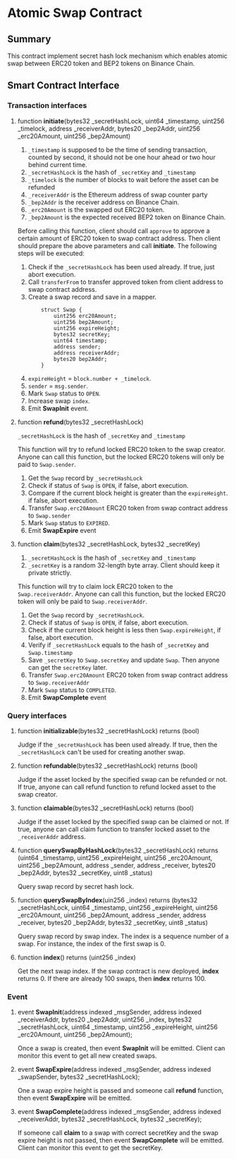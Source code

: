 # Atomic Swap Contract

## Summary

This contract implement secret hash lock mechanism which enables atomic swap between ERC20 token and BEP2 tokens on Binance Chain. 

## Smart Contract Interface

### Transaction interfaces

1. function **initiate**(bytes32 _secretHashLock, uint64 _timestamp, uint256 _timelock, address _receiverAddr, bytes20 _bep2Addr, uint256 _erc20Amount, uint256 _bep2Amount)
    1. `_timestamp` is supposed to be the time of sending transaction, counted by second, it should not be one hour ahead or two hour behind current time.
    2. `_secretHashLock` is the hash of `_secretKey` and `_timestamp`
    3. `_timelock` is the number of blocks to wait before the asset can be refunded
    4. `_receiverAddr` is the Ethereum address of swap counter party
    5. `_bep2Addr` is the receiver address on Binance Chain. 
    6. `_erc20Amount` is the swapped out ERC20 token.
    7. `_bep2Amount` is the expected received BEP2 token on Binance Chain.
    
    Before calling this function, client should call `approve` to approve a certain amount of ERC20 token to swap contract address. Then client should prepare the above parameters and call **initiate**.
    The following steps will be executed:
    1. Check if the `_secretHashLock` has been used already. If true, just abort execution.
    2. Call `transferFrom` to transfer approved token from client address to swap contract address.
    3. Create a swap record and save in a mapper.
        ```
            struct Swap {
                uint256 erc20Amount;
                uint256 bep2Amount;
                uint256 expireHeight;
                bytes32 secretKey;
                uint64 timestamp;
                address sender;
                address receiverAddr;
                bytes20 bep2Addr;
            }
        ```
    4. `expireHeight` = `block.number + _timelock`.
    5. `sender` = `msg.sender`.
    6. Mark `Swap` status to `OPEN`.
    7. Increase swap `index`.
    8. Emit **SwapInit** event.
    
2. function **refund**(bytes32 _secretHashLock)
    
    `_secretHashLock` is the hash of `_secretKey` and `_timestamp`
    
    This function will try to refund locked ERC20 token to the swap creator. Anyone can call this function, but the locked ERC20 tokens will only be paid to `Swap.sender`.
    1. Get the `Swap` record by `_secretHashLock`
    2. Check if status of `Swap` is `OPEN`, if false, abort execution.
    3. Compare if the current block height is greater than the `expireHeight`. if false, abort execution.
    4. Transfer `Swap.erc20Amount` ERC20 token from swap contract address to `Swap.sender`
    5. Mark `Swap` status to `EXPIRED`.
    6. Emit **SwapExpire** event
    
3. function **claim**(bytes32 _secretHashLock, bytes32 _secretKey)
    1. `_secretHashLock` is the hash of `_secretKey` and `_timestamp`
    2. `_secretKey` is a random 32-length byte array. Client should keep it private strictly.
    
    This function will try to claim lock ERC20 token to the `Swap.receiverAddr`. Anyone can call this function, but the locked ERC20 token will only be paid to `Swap.receiverAddr`.
    1. Get the `Swap` record by `_secretHashLock`.
    2. Check if status of `Swap` is `OPEN`, if false, abort execution.
    3. Check if the current block height is less then `Swap.expireHeight`, if false, abort execution.
    4. Verify if `_secretHashLock` equals to the hash of `_secretKey` and `Swap.timestamp`
    5. Save `_secretKey` to `Swap.secretKey` and update `Swap`. Then anyone can get the `secretKey` later.
    6. Transfer `Swap.erc20Amount` ERC20 token from swap contract address to `Swap.receiverAddr`
    7. Mark `Swap` status to `COMPLETED`.
    8. Emit **SwapComplete** event

### Query interfaces

1. function **initializable**(bytes32 _secretHashLock) returns (bool)
    
    Judge if the `_secretHashLock` has been used already. If true, then the `_secretHashLock` can't be used for creating another swap.
    
2. function **refundable**(bytes32 _secretHashLock) returns (bool)

    Judge if the asset locked by the specified swap can be refunded or not. If true, anyone can call refund function to refund locked asset to the swap creator.
    
3. function **claimable**(bytes32 _secretHashLock) returns (bool)

    Judge if the asset locked by the specified swap can be claimed or not. If true, anyone can call claim function to transfer locked asset to the `_receiverAddr` address.

4. function **querySwapByHashLock**(bytes32 _secretHashLock) returns (uint64 _timestamp,  uint256 _expireHeight, uint256 _erc20Amount, uint256 _bep2Amount, address _sender, address _receiver, bytes20 _bep2Addr, bytes32 _secretKey, uint8 _status)

    Query swap record by secret hash lock.
    
5. function **querySwapByIndex**(uin256 _index) returns (bytes32 _secretHashLock, uint64 _timestamp, uint256 _expireHeight, uint256 _erc20Amount, uint256 _bep2Amount, address _sender, address _receiver, bytes20 _bep2Addr, bytes32 _secretKey, uint8 _status)

    Query swap record by swap index. The index is a sequence number of a swap. For instance, the index of the first swap is 0.

6. function **index**() returns (uint256 _index)

    Get the next swap index. If the swap contract is new deployed, **index** returns 0. If there are already 100 swaps, then **index** returns 100.

### Event

1. event **SwapInit**(address indexed _msgSender, address indexed _receiverAddr, bytes20 _bep2Addr, uint256 _index, bytes32 _secretHashLock, uint64 _timestamp, uint256 _expireHeight, uint256 _erc20Amount, uint256 _bep2Amount);

    Once a swap is created, then event **SwapInit** will be emitted. Client can monitor this event to get all new created swaps.

2. event **SwapExpire**(address indexed _msgSender, address indexed _swapSender, bytes32 _secretHashLock);

    One a swap expire height is passed and someone call **refund** function, then event **SwapExpire** will be emitted.
    
3. event **SwapComplete**(address indexed _msgSender, address indexed _receiverAddr, bytes32 _secretHashLock, bytes32 _secretKey);

    If someone call **claim** to a swap with correct secretKey and the swap expire height is not passed, then event **SwapComplete** will be emitted. Client can monitor this event to get the secretKey.

